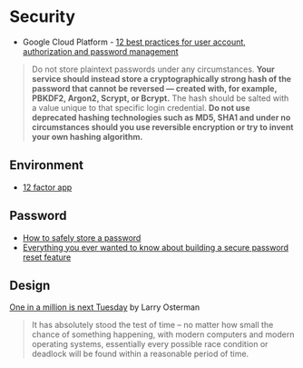 # Security

* Google Cloud Platform - [12 best practices for user account, authorization and password management](https://cloud.google.com/blog/products/gcp/12-best-practices-for-user-account)

>  Do not store plaintext passwords under any circumstances. **Your service should instead store a cryptographically strong hash of the password that cannot be reversed — created with, for example, PBKDF2, Argon2, Scrypt, or Bcrypt.** The hash should be salted with a value unique to that specific login credential. **Do not use deprecated hashing technologies such as MD5, SHA1 and under no circumstances should you use reversible encryption or try to invent your own hashing algorithm.**

## Environment

* [12 factor app](https://12factor.net/)

## Password

* [How to safely store a password](https://codahale.com/how-to-safely-store-a-password/)
* [Everything you ever wanted to know about building a secure password reset feature](https://www.troyhunt.com/everything-you-ever-wanted-to-know/)

## Design 

[One in a million is next Tuesday](https://docs.microsoft.com/en-us/archive/blogs/larryosterman/one-in-a-million-is-next-tuesday) by Larry Osterman

> It has absolutely stood the test of time – no matter how small the chance of something happening, with modern computers and modern operating systems, essentially every possible race condition or deadlock will be found within a reasonable period of time.

